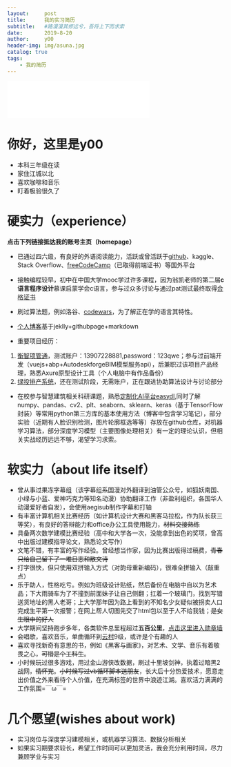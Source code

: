 ```yaml
---
layout:     post
title:      我的实习简历
subtitle:   #路漫漫其修远兮，吾将上下而求索
date:       2019-8-20
author:     y00
header-img: img/asuna.jpg
catalog: true
tags:
    - 我的简历 
---
```



<iframe
  frameborder="no"
  border="0"
  marginwidth="0"
  marginheight="0"
  width="330"
  height="86"
  src="//music.163.com/outchain/player?type=2&id=1789158&auto=0&height=66"
></iframe>

# 你好，这里是y00

* 本科三年级在读
* 家住江城以北
* 喜欢咖啡和音乐
* 盯着极验很久了

# 硬实力（experience）
**点击下列链接抵达我的账号主页（homepage）**

* 已通过四六级，有良好的外语阅读能力，活跃或曾活跃于[github](https://github.com/snowflowersnowflake)、kaggle、Stack Overflow、[freeCodeCamp](https://freecodecamp.cn/snowflowersnowflake)（已取得前端证书）等国外平台
* 接触编程较早，初中在中国大学mooc学过许多课程，因为翁凯老师的第二届**c语言程序设计**慕课启蒙学会c语言，参与过众多讨论与通过pat测试最终取得[合格证书](https://www.icourse163.org/home.htm?userId=869217#/home/mycert?userId=869217&type=2&p=1)
* 刷过算法题，例如洛谷、[codewars](https://www.codewars.com/users/snowflower)，为了解正在学的语言其特性。
* [个人博客](https://snowflowersnowflake.github.io/)基于jeklly+githubpage+markdown

* 重要项目经历：
1. [衡智项管通](http://115.159.83.179:8093/#/login?redirect=%2Fdashboard)，测试账户：13907228881,password：123qwe；参与过前端开发（vuejs+abp+AutodeskforgeBIM模型服务api），后兼职过该项目产品经理，熟悉Axure原型设计工具（个人电脑中有作品备份）
2. [绿投排产系统](http://115.159.83.179:8086/)，还在测试阶段，无需账户，正在跟进协助算法设计与讨论部分

* 在校参与智慧建筑相关科研课题，熟悉[定制化AI平台easydl](https://ai.baidu.com/easydl/mobile),同时了解numpy、pandas、cv2、plt、seaborn、sklearn、keras（基于TensorFlow封装）等常用python第三方库的基本使用方法（博客中包含学习笔记），部分实验（近期有人脸识别检测，图片轮廓框选等等）存放在github仓库，对机器学习算法，部分深度学习模型（主要图像处理相关）有一定的理论认识，但相关实战经历远远不够，渴望学习求索。


# 软实力（about life itself）

* 曾从事过果冻字幕组（该字幕组系国漫对外翻译到油管公众号，如狐妖南国、小绿与小蓝、爱神巧克力等知名动漫）协助翻译工作（非盈利组织，各国华人动漫爱好者自发），会使用aegisub制作字幕和打轴
* 有丰富计算机相关比赛经历（如计算机设计大赛和黑客马拉松，作为队长获三等奖），有良好的答辩能力和office办公工具使用能力，~~材料交接熟练~~
* 具备两次数学建模比赛经验（高中和大学各一次，没能拿到出色的奖项，曾高中出版过建模指导论文，熟悉论文写作）
* 文笔不错，有丰富的写作经验。曾经想当作家，因为比赛出版得过稿费，~~青春只给自己留下了一堆日志和散文诗~~
* 打字很快，但只使用双拼输入方式（对韵母重新编码），很难全拼输入（敲重点）
* 乐于助人，性格吃亏。例如为班级设计贴纸，然后备份在电脑中自以为艺术品；下大雨骑车为了不撞到前面妹子让自己侧翻；扛着一个玻璃门，找到写错送货地址的黑人老哥；上大学那年因为路上看到的不知名少女疑似被拐卖人口完成生平第一次报警；在网上帮人切图先交了html包以至于人不给我钱；~~是女生眼中的好人~~
* 大学期间坚持跑步多年，各类软件总里程超过**五百公里**，[点击这里进入勋章墙](https://github.com/snowflowersnowflake/snowflowersnowflake.github.io/blob/master/img/sport.jpg)
* 会唱歌，喜欢音乐，单曲循环到[云村](https://music.163.com/#/user/home?id=40595255)9级，或许是个有趣的人
* 喜欢寻找新奇有意思的书，例如《黑客与画家》，对艺术、文学、音乐有着敬畏之心，~~可惜是个工科生~~。
* 小时候玩过很多游戏，用过金山游侠改数据，刷过十里坡剑神，执着过暗黑2战网，~~情怀党~~。~~小时候写过vb循环脚本送朋友~~，长大后十分热爱技术，愿意走出价值之外来看待个人价值，在充满标签的世界中浪迹江湖。喜欢活力满满的工作氛围=￣ω￣=

# 几个愿望(wishes about work)

* 实习岗位与深度学习建模相关，或机器学习算法、数据分析相关
* 如果实习期要求较长，希望工作时间可以更加灵活，我会充分利用时间，尽力兼顾学业与实习
